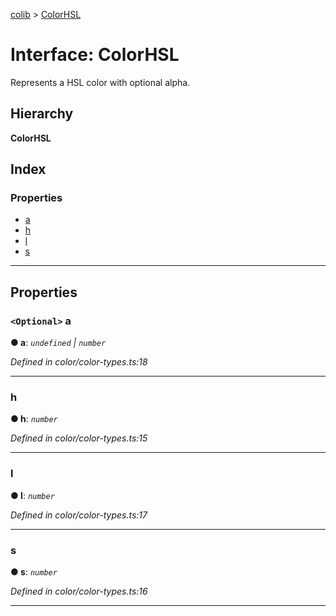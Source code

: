 [colib](../README.md) > [ColorHSL](../interfaces/colorhsl.md)

# Interface: ColorHSL

Represents a HSL color with optional alpha.

## Hierarchy

**ColorHSL**

## Index

### Properties

- [a](colorhsl.md#a)
- [h](colorhsl.md#h)
- [l](colorhsl.md#l)
- [s](colorhsl.md#s)

---

## Properties

<a id="a"></a>

### `<Optional>` a

**● a**: _`undefined` \| `number`_

_Defined in color/color-types.ts:18_

---

<a id="h"></a>

### h

**● h**: _`number`_

_Defined in color/color-types.ts:15_

---

<a id="l"></a>

### l

**● l**: _`number`_

_Defined in color/color-types.ts:17_

---

<a id="s"></a>

### s

**● s**: _`number`_

_Defined in color/color-types.ts:16_

---
